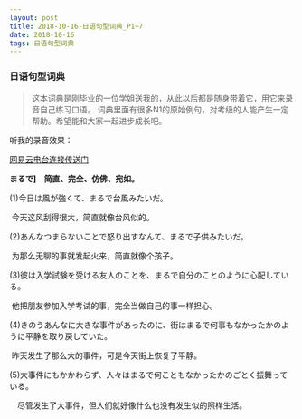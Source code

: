 ```yaml
---
layout: post
title: 2018-10-16-日语句型词典_P1~7
date: 2018-10-16 
tags: 日语句型词典
---
```




### 日语句型词典



> 这本词典是刚毕业的一位学姐送我的，从此以后都是随身带着它，用它来录音自己练习口语。
> 词典里面有很多N1的原始例句，对考级的人能产生一定帮助。希望能和大家一起进步成长吧。



听我的录音效果：

[网易云电台连接传送门](https://music.163.com/dj?id=2056384029&userid=55801542)



**まるで]　简直、完全、仿佛、宛如。**



(1)今日は風が強くて、まるで台風みたいだ。

​    今天这风刮得很大，简直就像台风似的。



(2)あんなつまらないことで怒り出すなんて、まるで子供みたいだ。

​     为那么无聊的事就发起火来，简直就像个孩子。



(3)彼は入学試験を受ける友人のことを、まるで自分のことのように心配している。

​    他把朋友参加入学考试的事，完全当做自己的事一样担心。



(4)きのうあんなに大きな事件があったのに、街はまるで何事もなかったかのように平静を取り戻していた。

​    昨天发生了那么大的事件，可是今天街上恢复了平静。



(5)大事件にもかかわらず、人々はまるで何こともなかったかのごとく振舞っている。

　尽管发生了大事件，但人们就好像什么也没有发生似的照样生活。

